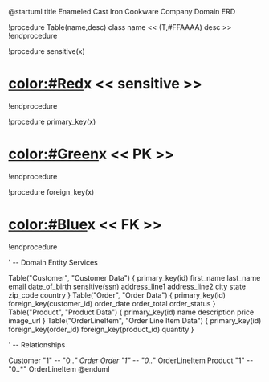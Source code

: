 
@startuml
title Enameled Cast Iron Cookware Company Domain ERD

!procedure Table(name,desc)
class name << (T,#FFAAAA) desc >>
!endprocedure

!procedure sensitive(x)
# <color:#Red>x </color> << sensitive >>
!endprocedure

!procedure primary_key(x)
# <color:#Green>x </color> << PK >>
!endprocedure

!procedure foreign_key(x)
# <color:#Blue>x </color> << FK >>
!endprocedure

' -- Domain Entity Services

Table("Customer", "Customer Data") {
    primary_key(id)
    first_name
    last_name
    email
    date_of_birth
    sensitive(ssn)
    address_line1
    address_line2
    city
    state
    zip_code
    country
}
Table("Order", "Order Data") {
    primary_key(id)
    foreign_key(customer_id)
    order_date
    order_total
    order_status
}
Table("Product", "Product Data") {
    primary_key(id)
    name
    description
    price
    image_url
}
Table("OrderLineItem", "Order Line Item Data") {
    primary_key(id)
    foreign_key(order_id)
    foreign_key(product_id)
    quantity
}

' -- Relationships

Customer "1" -- "0..*" Order
Order "1" -- "0..*" OrderLineItem
Product "1" -- "0..*" OrderLineItem
@enduml
